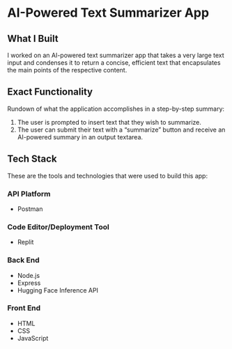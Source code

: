 # AI-Powered Text Summarizer App

## What I Built

I worked on an AI-powered text summarizer app that takes a very large text input and condenses it to return
a concise, efficient text that encapsulates the main points of the respective content.

## Exact Functionality

Rundown of what the application accomplishes in a step-by-step summary:
1. The user is prompted to insert text that they wish to summarize.
2. The user can submit their text with a “summarize” button and receive an AI-powered summary in an output textarea.

## Tech Stack

These are the tools and technologies that were used to build this app:

### API Platform

- Postman

### Code Editor/Deployment Tool

- Replit

### Back End

- Node.js
- Express
- Hugging Face Inference API

### Front End

- HTML
- CSS
- JavaScript
